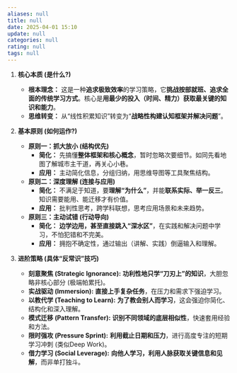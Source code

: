 ```yaml
---
aliases: null
title: null
date: 2025-04-01 15:10
update: null
categories: null
rating: null
tags: null
---
```




1.  **核心本质 (是什么?)**
    *   **根本理念：** 这是一种**追求极致效率**的学习策略，它**挑战按部就班、追求全面的传统学习方式**。核心是**用最少的投入（时间、精力）获取最关键的知识和能力**。
    *   **思维转变：** 从“线性积累知识”转变为“**战略性构建认知框架并解决问题**”。

2.  **基本原则 (如何运作?)**
    *   **原则一：抓大放小 (结构优先)**
        *   **简化：** 先搞懂**整体框架和核心概念**，暂时忽略次要细节。如同先看地图了解城市主干道，再关心小巷。
        *   **应用：** 主动简化信息，分组归纳，用思维导图等工具聚焦结构。
    *   **原则二：深度理解 (连接与应用)**
        *   **简化：** 不满足于知道，要**理解“为什么”**，并能**联系实际、举一反三**。知识需要能用、能迁移才有价值。
        *   **应用：** 批判性思考，跨学科联想，思考应用场景和未来趋势。
    *   **原则三：主动试错 (行动导向)**
        *   **简化：** **边学边用，甚至直接跳入“深水区”**，在实践和解决问题中学习，不怕犯错和不完美。
        *   **应用：** 拥抱不确定性，通过输出（讲解、实践）倒逼输入和理解。

3.  **进阶策略 (具体“反常识”技巧)**
    *   **刻意聚焦 (Strategic Ignorance):** **功利性地只学“刀刃上”的知识**，大胆忽略非核心部分 (极端帕累托)。
    *   **实战驱动 (Immersion):** **直接上手复杂任务**，在压力和需求下强迫学习。
    *   **以教代学 (Teaching to Learn):** **为了教会别人而学习**，这会强迫你简化、结构化和深入理解。
    *   **模式迁移 (Pattern Transfer):** **识别不同领域的底层相似性**，快速套用经验和方法。
    *   **限时强攻 (Pressure Sprint):** **利用截止日期和压力**，进行高度专注的短期学习冲刺 (类似Deep Work)。
    *   **借力学习 (Social Leverage):** **向他人学习，利用人脉获取关键信息和见解**，而非单打独斗。

